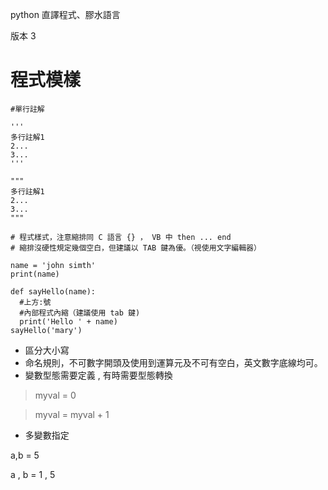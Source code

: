 python 直譯程式、膠水語言

版本 3

# 程式模樣
``` 
#單行註解

'''
多行註解1
2...
3...
'''

"""
多行註解1
2...
3...
"""

# 程式樣式，注意縮排同 C 語言 {} ， VB 中 then ... end
# 縮排沒硬性規定幾個空白，但建議以 TAB 鍵為優。（視使用文字編輯器）
 
name = 'john simth'
print(name)

def sayHello(name):
  #上方:號
  #內部程式內縮（建議使用 tab 鍵)
  print('Hello ' + name)
sayHello('mary')

```

* 區分大小寫
* 命名規則，不可數字開頭及使用到運算元及不可有空白，英文數字底線均可。
* 變數型態需要定義 , 有時需要型態轉換
> myval = 0 

> myval = myval + 1

* 多變數指定 

a,b = 5

a , b = 1 , 5



